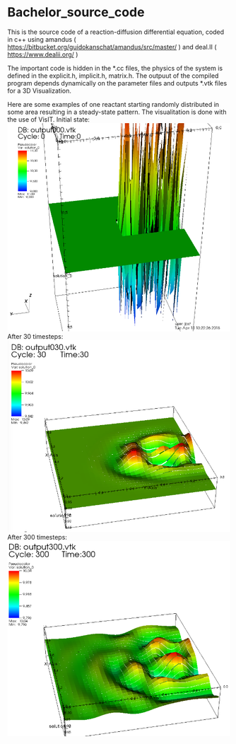 # Bachelor_source_code
This is the source code of a reaction-diffusion differential equation, coded in c++ using amandus  ( https://bitbucket.org/guidokanschat/amandus/src/master/ ) and deal.II ( https://www.dealii.org/ )

The important code is hidden in the *.cc files, the physics of the system is defined in the explicit.h, implicit.h, matrix.h.
The outpuut of the compiled program depends dynamically on the parameter files and outputs *.vtk files for a 3D Visualization.

Here are some examples of one reactant starting randomly distributed in some area resulting in a steady-state pattern. The visualitation is done with the use of VisIT.
Initial state:
![Initial State](theta0_5gamma1000zeit0balken.png)
After 30 timesteps:
![30 timesteps](theta0_5gamma1000zeit30balken.png)
After 300 timesteps:
![300 timesteps](theta0_5gamma1000zeit300balken.png)
